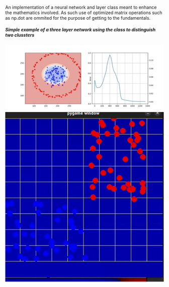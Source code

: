 <p>An implementation of a neural network and layer class meant to enhance the mathematics involved. As such use of optimized matrix operations such as np.dot are ommited for the purpose of
getting to the fundamentals. </p>

<h5>Simple example of a three layer network using the class to distinguish two clussters</h5>
<img src="669.png" alt="3 nlayer network learning to distinguish two clusters of datail">
<img src="learning.gif" alt="3 nlayer network learning to distinguish two clusters of data">
